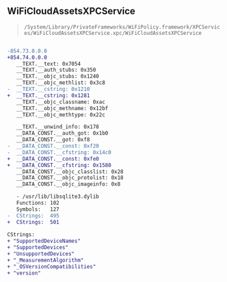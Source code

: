 ## WiFiCloudAssetsXPCService

> `/System/Library/PrivateFrameworks/WiFiPolicy.framework/XPCServices/WiFiCloudAssetsXPCService.xpc/WiFiCloudAssetsXPCService`

```diff

-854.73.0.0.0
+854.74.0.0.0
   __TEXT.__text: 0x7054
   __TEXT.__auth_stubs: 0x350
   __TEXT.__objc_stubs: 0x1240
   __TEXT.__objc_methlist: 0x3c8
-  __TEXT.__cstring: 0x1210
+  __TEXT.__cstring: 0x1281
   __TEXT.__objc_classname: 0xac
   __TEXT.__objc_methname: 0x12bf
   __TEXT.__objc_methtype: 0x22c

   __TEXT.__unwind_info: 0x178
   __DATA_CONST.__auth_got: 0x1b0
   __DATA_CONST.__got: 0xf8
-  __DATA_CONST.__const: 0xf20
-  __DATA_CONST.__cfstring: 0x14c0
+  __DATA_CONST.__const: 0xfe0
+  __DATA_CONST.__cfstring: 0x1580
   __DATA_CONST.__objc_classlist: 0x28
   __DATA_CONST.__objc_protolist: 0x18
   __DATA_CONST.__objc_imageinfo: 0x8

   - /usr/lib/libsqlite3.dylib
   Functions: 102
   Symbols:   127
-  CStrings:  495
+  CStrings:  501
 
CStrings:
+ "SupportedDeviceNames"
+ "SupportedDevices"
+ "UnsupportedDevices"
+ "_MeasurementAlgorithm"
+ "_OSVersionCompatibilities"
+ "version"

```
